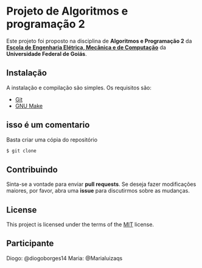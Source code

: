 # Projeto de Algoritmos e programação 2

Este projeto foi proposto na disciplina de **Algoritmos e Programação 2** da [**Escola de Engenharia Elétrica, Mecânica e de Computação**](https://emc.ufg.br/) da **Universidade Federal de Goiás**.

## Instalação

A instalação e compilação são simples. Os requisitos são:

* [Git](https://git-scm.com/)
* [GNU Make](https://www.gnu.org/software/make/)
## isso é um comentario
Basta criar uma cópia do repositório
```bash
$ git clone
```
## Contribuindo
Sinta-se a vontade para enviar **pull requests**. Se deseja fazer modificações maiores, por favor, abra uma **issue** para discutirmos sobre as mudanças.

## License
This project is licensed under the terms of the [MIT](https://choosealicense.com/licenses/mit/) license.

## Participante
Diogo: @diogoborges14
Maria: @Marialuizaqs
